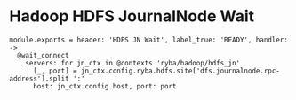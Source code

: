 
# Hadoop HDFS JournalNode Wait

    module.exports = header: 'HDFS JN Wait', label_true: 'READY', handler: ->
      @wait_connect
        servers: for jn_ctx in @contexts 'ryba/hadoop/hdfs_jn'
          [_, port] = jn_ctx.config.ryba.hdfs.site['dfs.journalnode.rpc-address'].split ':'
          host: jn_ctx.config.host, port: port
